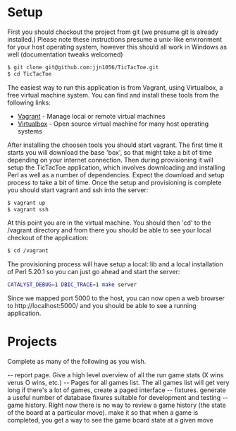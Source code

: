 # Setup 

First you should checkout the project from git (we presume git is already installed.)  Please note these instructions presume a unix-like environment for your host operating system, however this should all work in Windows as well (documentation tweaks welcomed)

```sh
$ git clone git@github.com:jjn1056/TicTacToe.git 
$ cd TicTacToe
```

The easiest way to run this application is from Vagrant, using Virtualbox, a free virtual machine system.  You can find and install these tools from the following links:

* [Vagrant] - Manage local or remote virtual machines
* [Virtualbox] - Open source virtual machine for many host operating systems

After installing the choosen tools you should start vagrant.  The first time it starts you will download the base 'box', so that might take a bit of time depending on your internet connection.  Then during provisioning it will setup the TicTacToe application, which involves downloading and installing Perl as well as a number of dependencies.  Expect the download and setup process to take a bit of time.  Once the setup and provisioning is complete you should start vagrant and ssh into the server:

```sh
$ vagrant up
$ vagrant ssh
```

At this point you are in the virtual machine.  You should then 'cd' to the /vagrant directory and from there you should be able to see your local checkout of the application:

```sh
$ cd /vagrant
```

The provisioning process will have setup a local::lib and a local installation of Perl 5.20.1 so you can just go ahead and start the server:

```sh
CATALYST_DEBUG=1 DBIC_TRACE=1 make server
```

Since we mapped port 5000 to the host, you can now open a web browser to http://localhost:5000/ and you should be able to see a running application.

# Projects

Complete as many of the following as you wish.

-- report page.  Give a high level overview of all the run game stats (X wins verus O wins, etc.)
-- Pages for all games list.  The all games list will get very long if there's a lot of games, create a paged interface
-- fixtures. generate a useful number of database fixures suitable for development and testing
-- game history.  Right now there is no way to review a game history (the state of the board at a particular move).
    make it so that when a game is completed, you get a way to see the game board state at a given move

   [Vagrant]: <https://www.vagrantup.com>
   [Virtualbox]: <https://www.virtualbox.org>
